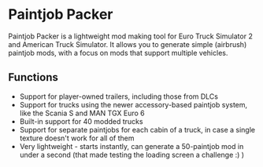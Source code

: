 # Paintjob Packer
Paintjob Packer is a lightweight mod making tool for Euro Truck Simulator 2 and American Truck Simulator. It allows you to generate simple (airbrush) paintjob mods, with a focus on mods that support multiple vehicles.

## Functions

* Support for player-owned trailers, including those from DLCs
* Support for trucks using the newer accessory-based paintjob system, like the Scania S and MAN TGX Euro 6
* Built-in support for 40 modded trucks
* Support for separate paintjobs for each cabin of a truck, in case a single texture doesn't work for all of them
* Very lightweight - starts instantly, can generate a 50-paintjob mod in under a second (that made testing the loading screen a challenge :) )
